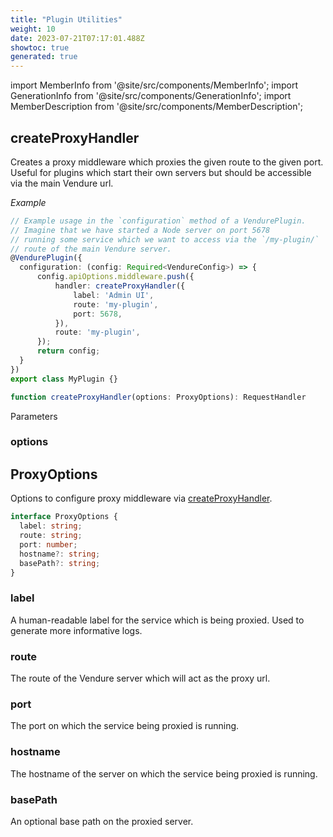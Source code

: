 ```yaml
---
title: "Plugin Utilities"
weight: 10
date: 2023-07-21T07:17:01.488Z
showtoc: true
generated: true
---
```

<!-- This file was generated from the Vendure source. Do not modify. Instead, re-run the "docs:build" script -->
import MemberInfo from '@site/src/components/MemberInfo';
import GenerationInfo from '@site/src/components/GenerationInfo';
import MemberDescription from '@site/src/components/MemberDescription';


## createProxyHandler

<GenerationInfo sourceFile="packages/core/src/plugin/plugin-utils.ts" sourceLine="37" packageName="@vendure/core" />

Creates a proxy middleware which proxies the given route to the given port.
Useful for plugins which start their own servers but should be accessible
via the main Vendure url.

*Example*

```ts
// Example usage in the `configuration` method of a VendurePlugin.
// Imagine that we have started a Node server on port 5678
// running some service which we want to access via the `/my-plugin/`
// route of the main Vendure server.
@VendurePlugin({
  configuration: (config: Required<VendureConfig>) => {
      config.apiOptions.middleware.push({
          handler: createProxyHandler({
              label: 'Admin UI',
              route: 'my-plugin',
              port: 5678,
          }),
          route: 'my-plugin',
      });
      return config;
  }
})
export class MyPlugin {}
```

```ts title="Signature"
function createProxyHandler(options: ProxyOptions): RequestHandler
```
Parameters

### options

<MemberInfo kind="parameter" type="<a href='/docs/reference/typescript-api/plugin/plugin-utilities#proxyoptions'>ProxyOptions</a>" />



## ProxyOptions

<GenerationInfo sourceFile="packages/core/src/plugin/plugin-utils.ts" sourceLine="76" packageName="@vendure/core" />

Options to configure proxy middleware via <a href='/docs/reference/typescript-api/plugin/plugin-utilities#createproxyhandler'>createProxyHandler</a>.

```ts title="Signature"
interface ProxyOptions {
  label: string;
  route: string;
  port: number;
  hostname?: string;
  basePath?: string;
}
```

<div className="members-wrapper">

### label

<MemberInfo kind="property" type="string"   />

A human-readable label for the service which is being proxied. Used to
generate more informative logs.
### route

<MemberInfo kind="property" type="string"   />

The route of the Vendure server which will act as the proxy url.
### port

<MemberInfo kind="property" type="number"   />

The port on which the service being proxied is running.
### hostname

<MemberInfo kind="property" type="string" default="'localhost'"   />

The hostname of the server on which the service being proxied is running.
### basePath

<MemberInfo kind="property" type="string"   />

An optional base path on the proxied server.


</div>
